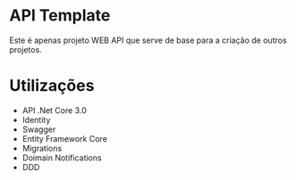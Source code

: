 # API Template

Este é apenas projeto WEB API que serve de base para a criação de outros projetos.

# Utilizações

*  API .Net Core 3.0
*  Identity
*  Swagger
*  Entity Framework Core
*  Migrations
*  Doimain Notifications
*  DDD
